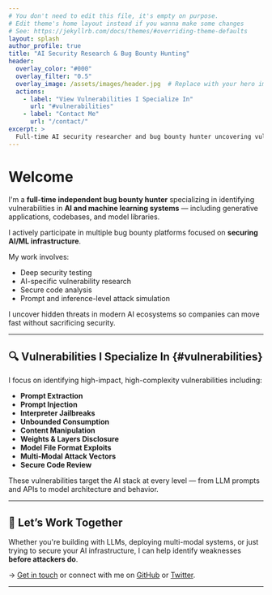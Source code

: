 ```yaml
---
# You don't need to edit this file, it's empty on purpose.
# Edit theme's home layout instead if you wanna make some changes
# See: https://jekyllrb.com/docs/themes/#overriding-theme-defaults
layout: splash
author_profile: true
title: "AI Security Research & Bug Bounty Hunting"
header:
  overlay_color: "#000"
  overlay_filter: "0.5"
  overlay_image: /assets/images/header.jpg  # Replace with your hero image
  actions:
    - label: "View Vulnerabilities I Specialize In"
      url: "#vulnerabilities"
    - label: "Contact Me"
      url: "/contact/"
excerpt: >
  Full-time AI security researcher and bug bounty hunter uncovering vulnerabilities in LLMs, generative AI, and machine learning systems.
---
```


<!-- About Section -->
# Welcome

I'm a **full-time independent bug bounty hunter** specializing in identifying vulnerabilities in **AI and machine learning systems** — including generative applications, codebases, and model libraries.

I actively participate in multiple bug bounty platforms focused on **securing AI/ML infrastructure**.

My work involves:
- Deep security testing
- AI-specific vulnerability research
- Secure code analysis
- Prompt and inference-level attack simulation

I uncover hidden threats in modern AI ecosystems so companies can move fast without sacrificing security.

---

<!-- Vulnerabilities Section -->
## 🔍 Vulnerabilities I Specialize In {#vulnerabilities}

I focus on identifying high-impact, high-complexity vulnerabilities including:

- **Prompt Extraction**
- **Prompt Injection**
- **Interpreter Jailbreaks**
- **Unbounded Consumption**
- **Content Manipulation**
- **Weights & Layers Disclosure**
- **Model File Format Exploits**
- **Multi-Modal Attack Vectors**
- **Secure Code Review**

These vulnerabilities target the AI stack at every level — from LLM prompts and APIs to model architecture and behavior.

---

<!-- Call to Action -->
## 💬 Let’s Work Together

Whether you're building with LLMs, deploying multi-modal systems, or just trying to secure your AI infrastructure, I can help identify weaknesses **before attackers do**.

→ [Get in touch](/contact/) or connect with me on [GitHub](https://github.com/yourhandle) or [Twitter](https://twitter.com/yourhandle).

---


